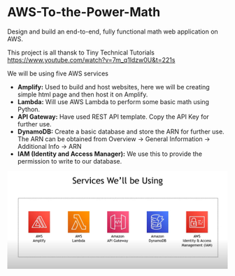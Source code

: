 # AWS-To-the-Power-Math
Design and build an end-to-end, fully functional math web application on AWS.

This project is all thansk to Tiny Technical Tutorials
https://www.youtube.com/watch?v=7m_q1ldzw0U&t=221s

We will be using five AWS services
* **Amplify:** Used to build and host websites, here we will be creating simple html page and then host it on Amplify.
* **Lambda:** Will use AWS Lambda to perform some basic math using Python.
* **API Gateway:** Have used REST API template. Copy the API Key for further use.
* **DynamoDB:** Create a basic database and store the ARN for further use. The ARN can be obtained from Overview -> General Information ->  Additional Info -> ARN
* **IAM (Identity and Access Manager):** We use this to provide the permission to write to our database.

<img src="/Services We'll be Using.png" />
